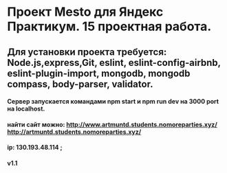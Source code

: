 # Проект Mesto для Яндекс Практикум. 15 проектная работа.
## Для установки проекта требуется: Node.js,express,Git, eslint, eslint-config-airbnb, eslint-plugin-import, mongodb, mongodb compass, body-parser, validator.

#### Сервер запускается командами npm start и npm run dev на 3000 port на localhost.

#### найти сайт можно: http://www.artmuntd.students.nomoreparties.xyz/ http://artmuntd.students.nomoreparties.xyz/
####  ip: 130.193.48.114 ;
#### v1.1
